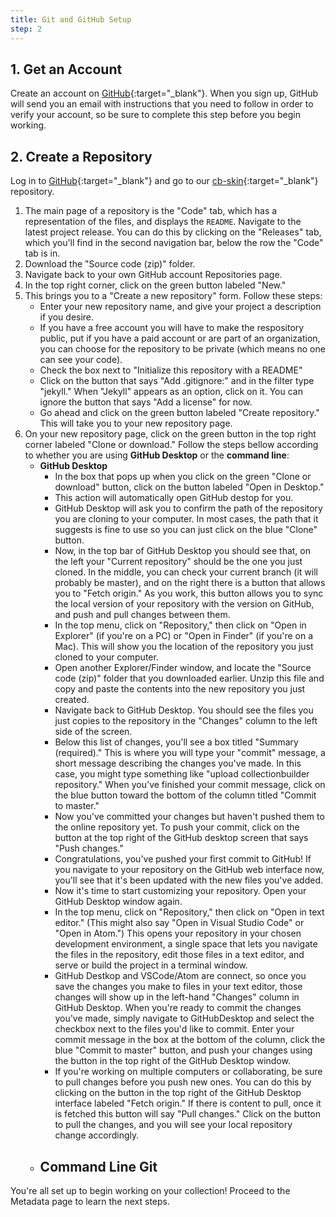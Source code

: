 ```yaml
---
title: Git and GitHub Setup
step: 2
---
```


## 1. Get an Account
Create an account on [GitHub](https://github.com){:target="_blank"}. When you sign up, GitHub will send you an email with instructions that you need to follow in order to verify your account, so be sure to complete this step before you begin working.

## 2. Create a Repository
Log in to [GitHub](https://github.com){:target="_blank"} and go to our [cb-skin](){:target="_blank"} repository.

1. The main page of a repository is the "Code" tab, which has a representation of the files, and displays the `README`. Navigate to the latest project release. You can do this by clicking on the "Releases" tab, which you'll find in the second navigation bar, below the row the "Code" tab is in. 
2. Download the "Source code (zip)" folder. 
3. Navigate back to your own GitHub account Repositories page.
4. In the top right corner, click on the green button labeled "New."
5. This brings you to a "Create a new repository" form. Follow these steps:
    - Enter your new repository name, and give your project a description if you desire. 
    - If you have a free account you will have to make the respository public, put if you have a paid account or are part of an organization, you can choose for the repository to be private (which means no one can see your code). 
    - Check the box next to "Initialize this repository with a README"
    - Click on the button that says "Add .gitignore:" and in the filter type "jekyll." When "Jekyll" appears as an option, click on it. You can ignore the button that says "Add a license" for now.
    - Go ahead and click on the green button labeled "Create repository." This will take you to your new repository page.
6. On your new repository page, click on the green button in the top right corner labeled "Clone or download." Follow the steps bellow according to whether you are using **GitHub Desktop** or the **command line**:
    - **GitHub Desktop**
        - In the box that pops up when you click on the green "Clone or download" button, click on the button labeled "Open in Desktop." 
        - This action will automatically open GitHub destop for you. 
        - GitHub Desktop will ask you to confirm the path of the repository you are cloning to your computer. In most cases, the path that it suggests is fine to use so you can just click on the blue "Clone" button.
        - Now, in the top bar of GitHub Desktop you should see that, on the left your "Current repository" should be the one you just cloned. In the middle, you can check your current branch (it will probably be master), and on the right there is a button that allows you to "Fetch origin." As you work, this button allows you to sync the local version of your repository with the version on GitHub, and push and pull changes between them.
        - In the top menu, click on "Repository," then click on "Open in Explorer" (if you're on a PC) or "Open in Finder" (if you're on a Mac). This will show you the location of the repository you just cloned to your computer.
        - Open another Explorer/Finder window, and locate the "Source code (zip)" folder that you downloaded earlier. Unzip this file and copy and paste the contents into the new repository you just created.
        - Navigate back to GitHub Desktop. You should see the files you just copies to the repository in the "Changes" column to the left side of the screen.
        - Below this list of changes, you'll see a box titled "Summary (required)." This is where you will type your "commit" message, a short message describing the changes you've made. In this case, you might type something like "upload collectionbuilder repository." When you've finished your commit message, click on the blue button toward the bottom of the column titled "Commit to master."
        - Now you've committed your changes but haven't pushed them to the online repository yet. To push your commit, click on the button at the top right of the GitHub desktop screen that says "Push changes."
        - Congratulations, you've pushed your first commit to GitHub! If you navigate to your repository on the GitHub web interface now, you'll see that it's been updated with the new files you've added.
        - Now it's time to start customizing your repository. Open your GitHub Desktop window again. 
        - In the top menu, click on "Repository," then click on "Open in text editor." (This might also say "Open in Visual Studio Code" or "Open in Atom.") This opens your repository in your chosen development environment, a single space that lets you navigate the files in the repository, edit those files in a text editor, and serve or build the project in a terminal window.
        - GitHub Destkop and VSCode/Atom are connect, so once you save the changes you make to files in your text editor, those changes will show up in the left-hand "Changes" column in GitHub Desktop. When you're ready to commit the changes you've made, simply navigate to GitHubDesktop and select the checkbox next to the files you'd like to commit. Enter your commit message in the box at the bottom of the column, click the blue "Commit to master" button, and push your changes using the button in the top right of the GitHub Desktop window.
        - If you're working on multiple computers or collaborating, be sure to pull changes before you push new ones. You can do this by clicking on the button in the top right of the GitHub Desktop interface labeled "Fetch origin." If there is content to pull, once it is fetched this button will say "Pull changes." Click on the button to pull the changes, and you will see your local repository change accordingly.
    - **Command Line Git**
        - 

You're all set up to begin working on your collection! Proceed to the Metadata page to learn the next steps.

